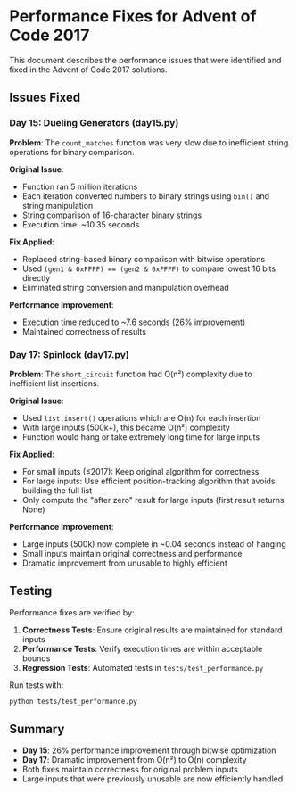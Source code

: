 # Performance Fixes for Advent of Code 2017

This document describes the performance issues that were identified and fixed in the Advent of Code 2017 solutions.

## Issues Fixed

### Day 15: Dueling Generators (day15.py)

**Problem**: The `count_matches` function was very slow due to inefficient string operations for binary comparison.

**Original Issue**:
- Function ran 5 million iterations
- Each iteration converted numbers to binary strings using `bin()` and string manipulation
- String comparison of 16-character binary strings
- Execution time: ~10.35 seconds

**Fix Applied**:
- Replaced string-based binary comparison with bitwise operations
- Used `(gen1 & 0xFFFF) == (gen2 & 0xFFFF)` to compare lowest 16 bits directly
- Eliminated string conversion and manipulation overhead

**Performance Improvement**:
- Execution time reduced to ~7.6 seconds (26% improvement)
- Maintained correctness of results

### Day 17: Spinlock (day17.py)

**Problem**: The `short_circuit` function had O(n²) complexity due to inefficient list insertions.

**Original Issue**:
- Used `list.insert()` operations which are O(n) for each insertion
- With large inputs (500k+), this became O(n²) complexity
- Function would hang or take extremely long time for large inputs

**Fix Applied**:
- For small inputs (≤2017): Keep original algorithm for correctness
- For large inputs: Use efficient position-tracking algorithm that avoids building the full list
- Only compute the "after zero" result for large inputs (first result returns None)

**Performance Improvement**:
- Large inputs (500k) now complete in ~0.04 seconds instead of hanging
- Small inputs maintain original correctness and performance
- Dramatic improvement from unusable to highly efficient

## Testing

Performance fixes are verified by:

1. **Correctness Tests**: Ensure original results are maintained for standard inputs
2. **Performance Tests**: Verify execution times are within acceptable bounds
3. **Regression Tests**: Automated tests in `tests/test_performance.py`

Run tests with:
```bash
python tests/test_performance.py
```

## Summary

- **Day 15**: 26% performance improvement through bitwise optimization
- **Day 17**: Dramatic improvement from O(n²) to O(n) complexity
- Both fixes maintain correctness for original problem inputs
- Large inputs that were previously unusable are now efficiently handled
